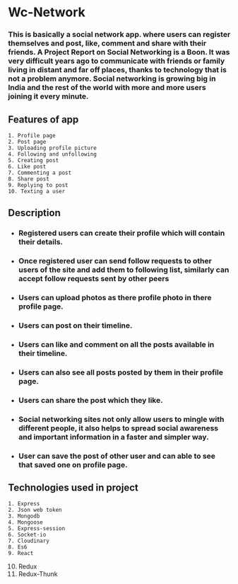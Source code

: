 
# Wc-Network

### This is basically a social network app. where users can register themselves and post, like, comment and share with their friends.  A Project Report on Social Networking is a Boon. It was very difficult years ago to communicate with friends or family living in distant and far off places, thanks to technology that is not a problem anymore. Social networking is growing big in India and the rest of the world with more and more users joining it every minute.

## Features of app

    1. Profile page
    2. Post page
    3. Uploading profile picture
    4. Following and unfollowing
    5. Creating post
    6. Like post
    7. Commenting a post
    8. Share post
    9. Replying to post
    10. Texting a user

## Description
* ### Registered users can create their profile which will contain their details.
* ### Once registered user can send follow requests to other users of the site and add them to following list, similarly can accept follow requests sent by other peers  
* ### Users can upload photos as there profile photo in there profile page.
* ### Users can post on their timeline.
* ### Users can like and comment on all the posts available in their timeline.
* ### Users can also see all posts posted by them in their profile page.
* ### Users can share the post which they like.
* ### Social networking sites not only allow users to mingle with different people, it also helps to spread social awareness and important information in a faster and simpler way.
* ### User can save the post of other user and can able to see that saved one on profile page.

## Technologies used in project
    1. Express
    2. Json web token
    3. Mongodb
    4. Mongoose
    5. Express-session
    6. Socket-io
    7. Cloudinary
    8. Es6
    9. React
   10. Redux
   11. Redux-Thunk
